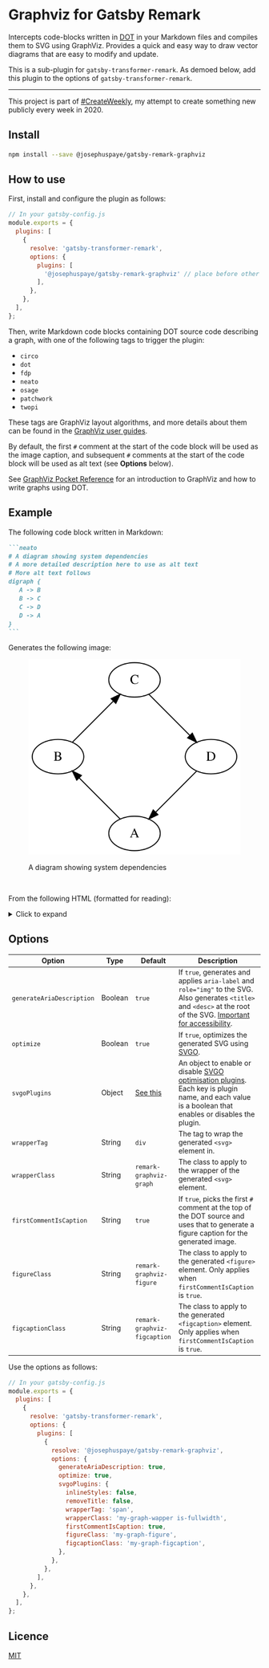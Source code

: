 # Graphviz for Gatsby Remark

Intercepts code-blocks written in [DOT](<https://en.wikipedia.org/wiki/DOT_(graph_description_language)>) in your Markdown files and compiles them to SVG using GraphViz. Provides a quick and easy way to draw vector diagrams that are easy to modify and update.

This is a sub-plugin for `gatsby-transformer-remark`. As demoed below, add this plugin to the options of `gatsby-transformer-remark`.

---

This project is part of [#CreateWeekly](https://dev.to/josephuspaye/createweekly-create-something-new-publicly-every-week-in-2020-1nh9), my attempt to create something new publicly every week in 2020.

## Install

```bash
npm install --save @josephuspaye/gatsby-remark-graphviz
```

## How to use

First, install and configure the plugin as follows:

```javascript
// In your gatsby-config.js
module.exports = {
  plugins: [
    {
      resolve: 'gatsby-transformer-remark',
      options: {
        plugins: [
          '@josephuspaye/gatsby-remark-graphviz' // place before other plugins that modify code blocks, such as 'gatsby-remark-prismjs'
        ],
      },
    },
  ],
};
```

Then, write Markdown code blocks containing DOT source code describing a graph, with one of the following tags to trigger the plugin:

- `circo`
- `dot`
- `fdp`
- `neato`
- `osage`
- `patchwork`
- `twopi`

These tags are GraphViz layout algorithms, and more details about them can be found in the [GraphViz user guides](https://graphviz.org/documentation/#user-guides).

By default, the first `#` comment at the start of the code block will be used as the image caption, and subsequent `#` comments at the start of the code block will be used as alt text (see **Options** below).

See [GraphViz Pocket Reference](https://graphs.grevian.org/) for an introduction to GraphViz and how to write graphs using DOT.

## Example

The following code block written in Markdown:

````md
```neato
# A diagram showing system dependencies
# A more detailed description here to use as alt text
# More alt text follows
digraph {
   A -> B
   B -> C
   C -> D
   D -> A
}
```
````

Generates the following image:

<figure>

![SVG image generated from example](./example.svg)
<figcaption>A diagram showing system dependencies</figcaption>

</figure>

<br>

From the following HTML (formatted for reading):

<details>
<summary>Click to expand</summary>

```html
<figure class="remark-graviz-figure">
  <div class="remark-graphviz-graph">
    <svg role="img" aria-label="A more detailed description here to use as alt text\nMore alt text follows" width="296" height="272" viewBox="0 0 222.43 204.43" xmlns="http://www.w3.org/2000/svg">
      <title>A more detailed description here to use as alt text\nMore alt text follows</title>
      <desc>digraph {
        A -&gt; B
        B -&gt; C
        C -&gt; D
        D -&gt; A
      }</desc>
      <g class="graph"><path fill="#fff" stroke="transparent" d="M0 204.43V0h222.43v204.43H0z"></path><g class="node" transform="translate(4 200.43)"><ellipse fill="none" stroke="#000" cx="107.21" cy="-18" rx="27" ry="18"></ellipse><text text-anchor="middle" x="107.21" y="-13.8" font-family="Times,serif" font-size="14">A</text></g><g class="node" transform="translate(4 200.43)"><ellipse fill="none" stroke="#000" cx="27" cy="-98.21" rx="27" ry="18"></ellipse><text text-anchor="middle" x="27" y="-94.01" font-family="Times,serif" font-size="14">B</text></g><g class="edge" transform="translate(4 200.43)"><path fill="none" stroke="#000" d="M92.13-33.09c-12.1-12.1-29.26-29.26-42.93-42.92"></path><path stroke="#000" d="M46.62-73.65l-4.6-9.54 9.55 4.59-4.95 4.95z"></path></g><g class="node" transform="translate(4 200.43)"><ellipse fill="none" stroke="#000" cx="107.21" cy="-178.43" rx="27" ry="18"></ellipse><text text-anchor="middle" x="107.21" y="-174.23" font-family="Times,serif" font-size="14">C</text></g><g class="edge" transform="translate(4 200.43)"><path fill="none" stroke="#000" d="M42.09-113.3c12.1-12.1 29.26-29.26 42.92-42.93"></path><path stroke="#000" d="M82.65-158.81l9.54-4.6-4.59 9.55-4.95-4.95z"></path></g><g class="node" transform="translate(4 200.43)"><ellipse fill="none" stroke="#000" cx="187.43" cy="-98.21" rx="27" ry="18"></ellipse><text text-anchor="middle" x="187.43" y="-94.01" font-family="Times,serif" font-size="14">D</text></g><g class="edge" transform="translate(4 200.43)"><path fill="none" stroke="#000" d="M122.3-163.34l42.93 42.93"></path><path stroke="#000" d="M167.81-122.78l4.6 9.55-9.55-4.6 4.95-4.95z"></path></g><g class="edge" transform="translate(4 200.43)"><path fill="none" stroke="#000" d="M172.34-83.13L129.41-40.2"></path><path stroke="#000" d="M131.78-37.62l-9.55 4.6 4.6-9.55 4.95 4.95z"></path></g></g>
    </svg>
  </div>
  <figcaption class="remark-graviz-figcaption">A diagram showing system dependencies</figcaption>
</figure>
```

</details>

## Options

| Option                    | Type    | Default                                                                                      | Description                                                                                                                                                                                                  |
| ------------------------- | ------- | -------------------------------------------------------------------------------------------- | ------------------------------------------------------------------------------------------------------------------------------------------------------------------------------------------------------------ |
| `generateAriaDescription` | Boolean | `true`                                                                                       | If `true`, generates and applies `aria-label` and `role="img"` to the SVG. Also generates `<title>` and `<desc>` at the root of the SVG. [Important for accessibility](https://stackoverflow.com/a/4756461). |
| `optimize`                | Boolean | `true`                                                                                       | If `true`, optimizes the generated SVG using [SVGO](https://github.com/svg/svgo).                                                                                                                            |
| `svgoPlugins`             | Object  | [See this](https://github.com/JosephusPaye/gatsby-remark-graphviz/blob/master/plugin.js#L10) | An object to enable or disable [SVGO optimisation plugins](https://github.com/svg/svgo#what-it-can-do). Each key is plugin name, and each value is a boolean that enables or disables the plugin.            |
| `wrapperTag`              | String  | `div`                                                                                        | The tag to wrap the generated `<svg>` element in.                                                                                                                                                            |
| `wrapperClass`            | String  | `remark-graphviz-graph`                                                                      | The class to apply to the wrapper of the generated `<svg>` element.                                                                                                                                          |
| `firstCommentIsCaption`   | String  | `true`                                                                                       | If `true`, picks the first `#` comment at the top of the DOT source and uses that to generate a figure caption for the generated image.                                                                      |
| `figureClass`             | String  | `remark-graphviz-figure`                                                                     | The class to apply to the generated `<figure>` element. Only applies when `firstCommentIsCaption` is `true`.                                                                                                 |
| `figcaptionClass`         | String  | `remark-graphviz-figcaption`                                                                 | The class to apply to the generated `<figcaption>` element. Only applies when `firstCommentIsCaption` is `true`.                                                                                             |

Use the options as follows:

```javascript
// In your gatsby-config.js
module.exports = {
  plugins: [
    {
      resolve: 'gatsby-transformer-remark',
      options: {
        plugins: [
          {
            resolve: '@josephuspaye/gatsby-remark-graphviz',
            options: {
              generateAriaDescription: true,
              optimize: true,
              svgoPlugins: {
                inlineStyles: false,
                removeTitle: false,
                wrapperTag: 'span',
                wrapperClass: 'my-graph-wapper is-fullwidth',
                firstCommentIsCaption: true,
                figureClass: 'my-graph-figure',
                figcaptionClass: 'my-graph-figcaption',
              },
            },
          },
        ],
      },
    },
  ],
};
```

## Licence

[MIT](LICENCE)
